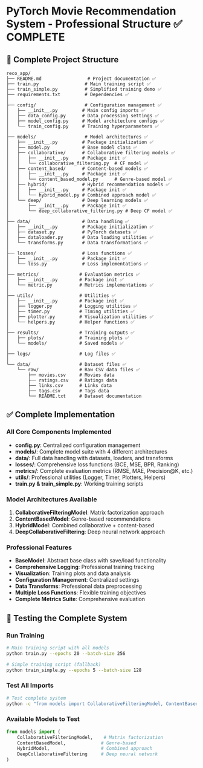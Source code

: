 # PyTorch Movie Recommendation System - Professional Structure ✅ COMPLETE

## 📁 Complete Project Structure

```
reco_app/
├── README.md                 # Project documentation ✅
├── train.py                 # Main training script ✅  
├── train_simple.py          # Simplified training demo ✅
├── requirements.txt         # Dependencies ✅
│
├── config/                  # Configuration management ✅
│   ├── __init__.py         # Main config imports ✅
│   ├── data_config.py      # Data processing settings ✅
│   ├── model_config.py     # Model architecture configs ✅
│   └── train_config.py     # Training hyperparameters ✅
│
├── models/                  # Model architectures ✅
│   ├── __init__.py         # Package initialization ✅
│   ├── model.py            # Base model class ✅
│   ├── collaborative/      # Collaborative filtering models ✅
│   │   ├── __init__.py     # Package init ✅
│   │   └── collaborative_filtering.py  # CF model ✅
│   ├── content_based/      # Content-based models ✅
│   │   ├── __init__.py     # Package init ✅
│   │   └── content_based_model.py      # Genre-based model ✅
│   ├── hybrid/             # Hybrid recommendation models ✅
│   │   ├── __init__.py     # Package init ✅
│   │   └── hybrid_model.py # Combined approach model ✅
│   └── deep/               # Deep learning models ✅
│       ├── __init__.py     # Package init ✅
│       └── deep_collaborative_filtering.py # Deep CF model ✅
│
├── data/                   # Data handling ✅
│   ├── __init__.py         # Package initialization ✅ 
│   ├── dataset.py          # PyTorch datasets ✅
│   ├── dataloader.py       # Data loading utilities ✅
│   └── transforms.py       # Data transformations ✅
│
├── losses/                 # Loss functions ✅
│   ├── __init__.py         # Package init ✅
│   └── loss.py             # Loss implementations ✅
│
├── metrics/               # Evaluation metrics ✅ 
│   ├── __init__.py        # Package init ✅
│   └── metric.py          # Metrics implementations ✅
│
├── utils/                 # Utilities ✅
│   ├── __init__.py        # Package init ✅
│   ├── logger.py          # Logging utilities ✅
│   ├── timer.py           # Timing utilities ✅
│   ├── plotter.py         # Visualization utilities ✅
│   └── helpers.py         # Helper functions ✅
│
├── results/               # Training outputs ✅
│   ├── plots/             # Training plots ✅
│   └── models/            # Saved models ✅
│
├── logs/                  # Log files ✅
│
└── data/                  # Dataset files ✅
    └── raw/               # Raw CSV data files ✅
        ├── movies.csv     # Movies data
        ├── ratings.csv    # Ratings data
        ├── links.csv      # Links data
        ├── tags.csv       # Tags data
        └── README.txt     # Dataset documentation
```

## ✅ Complete Implementation

### All Core Components Implemented
- **config.py**: Centralized configuration management
- **models/**: Complete model suite with 4 different architectures
- **data/**: Full data handling with datasets, loaders, and transforms
- **losses/**: Comprehensive loss functions (BCE, MSE, BPR, Ranking)
- **metrics/**: Complete evaluation metrics (RMSE, MAE, Precision@K, etc.)
- **utils/**: Professional utilities (Logger, Timer, Plotters, Helpers)
- **train.py & train_simple.py**: Working training scripts

### Model Architectures Available
1. **CollaborativeFilteringModel**: Matrix factorization approach
2. **ContentBasedModel**: Genre-based recommendations 
3. **HybridModel**: Combined collaborative + content-based
4. **DeepCollaborativeFiltering**: Deep neural network approach

### Professional Features
- **BaseModel**: Abstract base class with save/load functionality
- **Comprehensive Logging**: Professional training tracking
- **Visualization**: Training plots and data analysis
- **Configuration Management**: Centralized settings
- **Data Transforms**: Professional data preprocessing
- **Multiple Loss Functions**: Flexible training objectives
- **Complete Metrics Suite**: Comprehensive evaluation

## 🚀 Testing the Complete System

### Run Training
```bash
# Main training script with all models
python train.py --epochs 20 --batch-size 256

# Simple training script (fallback)
python train_simple.py --epochs 5 --batch-size 128
```

### Test All Imports
```bash
# Test complete system
python -c "from models import CollaborativeFilteringModel, ContentBasedModel, HybridModel, DeepCollaborativeFiltering; from data import MovieLensDataLoader; from losses import RecommenderLoss; from metrics import RecommenderMetrics; from utils import Logger; print('✅ All imports successful!')"
```

### Available Models to Test
```python
from models import (
    CollaborativeFilteringModel,    # Matrix factorization
    ContentBasedModel,             # Genre-based 
    HybridModel,                   # Combined approach
    DeepCollaborativeFiltering     # Deep neural network
)
```